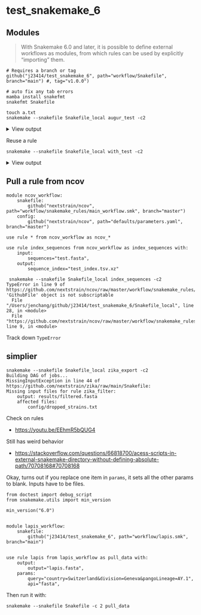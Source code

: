 # test_snakemake_6

## Modules

> With Snakemake 6.0 and later, it is possible to define external workflows as modules, from which rules can be used by explicitly “importing” them.

```
# Requires a branch or tag
github("j23414/test_snakemake_6", path="workflow/Snakefile", branch="main") #, tag="v1.0.0")
```

```
# auto fix any tab errors
mamba install snakefmt
snakefmt Snakefile
```

```
touch a.txt
snakemake --snakefile Snakefile_local augur_test -c2
```

<details><summary>View output</summary>


```
Building DAG of jobs...
Using shell: /bin/bash
Provided cores: 2
Rules claiming more threads will be scaled down.
Job stats:
job           count    min threads    max threads
----------  -------  -------------  -------------
augur_test        1              1              1
total             1              1              1

Select jobs to execute...

[Thu May 19 10:46:33 2022]
rule augur_test:
    input: a.txt
    output: a_out.txt
    jobid: 0
    resources: tmpdir=/var/folders/wt/gw5b79wn4sjcpny6d0x4p1680000gn/T

[Thu May 19 10:46:33 2022]
Finished job 0.
1 of 1 steps (100%) done
Complete log: .snakemake/log/2022-05-19T104632.920696.snakemake.log
```
</details>

Reuse a rule

```
snakemake --snakefile Snakefile_local with_test -c2
```

<details><summary>View output</summary>

```
Building DAG of jobs...
Using shell: /bin/bash
Provided cores: 2
Rules claiming more threads will be scaled down.
Job stats:
job          count    min threads    max threads
---------  -------  -------------  -------------
with_test        1              1              1
total            1              1              1

Select jobs to execute...

[Thu May 19 10:48:37 2022]
rule with_test:
    input: b.txt
    output: c.txt
    jobid: 0
    resources: tmpdir=/var/folders/wt/gw5b79wn4sjcpny6d0x4p1680000gn/T

[Thu May 19 10:48:37 2022]
Finished job 0.
1 of 1 steps (100%) done
Complete log: .snakemake/log/2022-05-19T104836.402734.snakemake.log
```

</details>

## Pull a rule from ncov

```
module ncov_workflow:
    snakefile:
        github("nextstrain/ncov", path="workflow/snakemake_rules/main_workflow.smk", branch="master")    
    config:
        github("nextstrain/ncov", path="defaults/parameters.yaml", branch="master")

use rule * from ncov_workflow as ncov_*

use rule index_sequences from ncov_workflow as index_sequences with:
    input:
        sequences="test.fasta",
    output:
        sequence_index="test_index.tsv.xz"
```

```
 snakemake --snakefile Snakefile_local index_sequences -c2
TypeError in line 9 of https://github.com/nextstrain/ncov/raw/master/workflow/snakemake_rules/main_workflow.smk:
'GithubFile' object is not subscriptable
  File "/Users/jenchang/github/j23414/test_snakemake_6/Snakefile_local", line 28, in <module>
  File "https://github.com/nextstrain/ncov/raw/master/workflow/snakemake_rules/main_workflow.smk", line 9, in <module>
```

Track down `TypeError`

## simplier

```
snakemake --snakefile Snakefile_local zika_export -c2
Building DAG of jobs...
MissingInputException in line 44 of https://github.com/nextstrain/zika/raw/main/Snakefile:
Missing input files for rule zika_filter:
    output: results/filtered.fasta
    affected files:
        config/dropped_strains.txt
```

Check on rules

* https://youtu.be/EEhmR5bQUG4

Still has weird behavior

* https://stackoverflow.com/questions/66818700/acess-scripts-in-external-snakemake-directory-without-defining-absolute-path/70708168#70708168

Okay, turns out if you replace one item in `params`, it sets all the other params to blank. Inputs have to be files.

```
from doctest import debug_script
from snakemake.utils import min_version

min_version("6.0")


module lapis_workflow:
    snakefile:
        github("j23414/test_snakemake_6", path="workflow/lapis.smk", branch="main")


use rule lapis from lapis_workflow as pull_data with:
    output:
        output="lapis.fasta",
    params:
        query="country=Switzerland&division=Geneva&pangoLineage=AY.1",
        api="fasta",
```

Then run it with:

```
snakemake --snakefile Snakefile -c 2 pull_data
```
